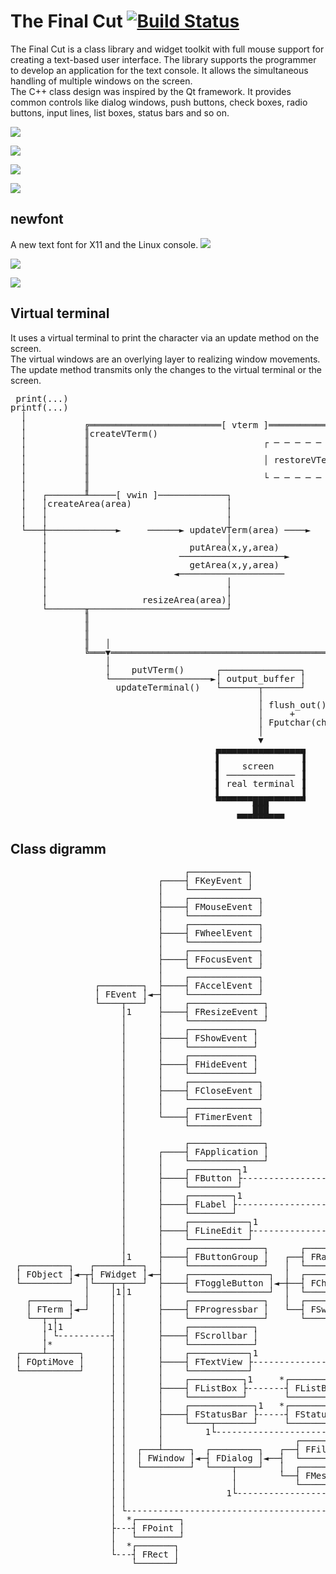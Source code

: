 The Final Cut [![Build Status](https://travis-ci.org/gansm/finalcut.svg?branch=master)](https://travis-ci.org/gansm/finalcut) 
=============
The Final Cut is a class library and widget toolkit with full mouse support for creating a text-based user interface. The library supports the programmer to develop an application for the text console. It allows the simultaneous handling of multiple windows on the screen.  
The C++ class design was inspired by the Qt framework. It provides common controls like dialog windows, push buttons, check boxes, radio buttons, input lines, list boxes, status bars and so on.

![](doc/fileopen-dialog.png)  

![](doc/progress-bar.png)  

![](doc/textview.png)  

![](doc/Mandelbrot.png)  


newfont
-------
A new text font for X11 and the Linux console.
![](doc/newfont1.png)  

![](doc/newfont2.png)

![](doc/calculator.png)


Virtual terminal
----------------
It uses a virtual terminal to print the character via an update method on the screen.  
The virtual windows are an overlying layer to realizing window movements.  
The update method transmits only the changes to the virtual terminal or the screen.

<pre style="line-height: 1 !important;">
 print(...)
printf(...)
  │
  │           ╔═════════════════════════[ vterm ]═════════════════════════╗
  │           ║createVTerm()                                              ║
  │           ║                                 ┌ ─ ─ ─ ─ ─ ─ ─ ─ ─ ─ ─ ┐ ║
  │           ║                                                           ║
  │           ║                                 │ restoreVTerm(x,y,w,h) │ ║
  │           ║                                                           ║
  │           ║                                 └ ─ ─ ─ ─ ─ ─ ─ ─ ─ ─ ─ ┘ ║
  │           ║                                                           ║
  │   ┌───────╨─────[ vwin ]─────────────┐                                ║
  │   │createArea(area)                  │                                ║
  │   │                                  │                                ║
  │   │                                  │                                ║
  └───┼─────────────►     ──────► updateVTerm(area) ────►                 ║
      │                                  │                                ║
      │                           putArea(x,y,area)                       ║
      │                         ────────────────────►                     ║
      │                           getArea(x,y,area)                       ║
      │                        ◄────────────────────                      ║
      │                                  │                                ║
      │                                  │                                ║
      │                  resizeArea(area)│                                ║
      └───────╥──────────────────────────┘                                ║
              ║                                                           ║
              ║                                                           ║
              ║                                                           ║
              ║   │                                          resizeVTerm()║
              ╚═══▼═══════════════════════════════════════════════════════╝
                  │
                  │    putVTerm()      ┌───────────────┐
                  └───────────────────►│ output_buffer │
                    updateTerminal()   └───────┬───────┘
                                               │
                                               │ flush_out() 
                                               │     +
                                               │ Fputchar(char)
                                               │
                                               ▼
                                       ▄▄▄▄▄▄▄▄▄▄▄▄▄▄▄▄▄
                                       ▌               ▐
                                       ▌    screen     ▐
                                       ▌ ───────────── ▐
                                       ▌ real terminal ▐
                                       ▌               ▐
                                       ▀▀▀▀▀▀▀███▀▀▀▀▀▀▀
                                              ███
                                           ▀▀▀▀▀▀▀▀▀
</pre>


Class digramm
-------------
<pre style="line-height: 1 !important;">
                                 ┌───────────┐
                            ┌────┤ FKeyEvent │
                            │    └───────────┘
                            │    ┌─────────────┐
                            ├────┤ FMouseEvent │
                            │    └─────────────┘
                            │    ┌─────────────┐
                            ├────┤ FWheelEvent │
                            │    └─────────────┘
                            │    ┌─────────────┐
                            ├────┤ FFocusEvent │
                            │    └─────────────┘
                            │    ┌─────────────┐
                ┌────────┐  ├────┤ FAccelEvent │
                │ FEvent │◄─┤    └─────────────┘
                └────┬───┘  │    ┌──────────────┐
                     │1     ├────┤ FResizeEvent │
                     │      │    └──────────────┘
                     │      │    ┌────────────┐
                     │      ├────┤ FShowEvent │
                     │      │    └────────────┘
                     │      │    ┌────────────┐
                     │      ├────┤ FHideEvent │
                     │      │    └────────────┘
                     │      │    ┌─────────────┐
                     │      ├────┤ FCloseEvent │
                     │      │    └─────────────┘
                     │      │    ┌─────────────┐
                     │      └────┤ FTimerEvent │
                     │           └─────────────┘
                     │
                     │           ┌──────────────┐
                     │      ┌────┤ FApplication │
                     │      │    └──────────────┘
                     │      │    ┌─────────┐1
                     │      ├────┤ FButton ├-----------------------------.
                     │      │    └─────────┘                             │
                     │      │    ┌────────┐1                             │
                     │      ├────┤ FLabel ├------------------------------┤
                     │      │    └────────┘                              │
                     │      │    ┌───────────┐1                          │
                     │      ├────┤ FLineEdit ├---------------------------┤
                     │      │    └───────────┘                           │
                     │      │    ┌──────────────┐      ┌──────────────┐1 │
                     │1     ├────┤ FButtonGroup │   ┌──┤ FRadioButton ├--┤
 ┌─────────┐   ┌─────┴───┐  │    └──────────────┘   │  └──────────────┘  │
 │ FObject │◄─┬┤ FWidget │◄─┤    ┌───────────────┐  │  ┌───────────┐1    │
 └─────────┘  │└───┬─┬───┘  ├────┤ FToggleButton │◄─┼──┤ FCheckBox ├-----┤
              │    │1│1     │    └───────────────┘  │  └───────────┘     │
   ┌───────┐  │    │ │      │    ┌──────────────┐   │  ┌─────────┐1      │
   │ FTerm │◄─┘    │ │      ├────┤ FProgressbar │   └──┤ FSwitch ├-------┤  *┌─────────┐
   └──┬─┬──┘       │ │      │    └──────────────┘      └─────────┘       ├---┤ FString │
      │1│1         │ │      │    ┌────────────┐                          │   └─────────┘
      │ └----------┤ │      ├────┤ FScrollbar │                          │
      │*           │ │      │    └────────────┘                          │
 ┌────┴──────┐     │ │      │    ┌───────────┐1                          │
 │ FOptiMove │     │ │      ├────┤ FTextView ├---------------------------┤
 └───────────┘     │ │      │    └───────────┘                           │
                   │ │      │    ┌──────────┐1     *┌──────────────┐1    │
                   │ │      ├────┤ FListBox ├-------┤ FListBoxItem ├-----┤
                   │ │      │    └──────────┘       └──────────────┘     │
                   │ │      │    ┌────────────┐1   *┌────────────┐1      │
                   │ │      ├────┤ FStatusBar ├-----┤ FStatusKey ├-------┤
                   │ │      │    └────┬───────┘     └────────────┘       │
                   │ │      │        1└----------------------------------┤
                   │ │      │                         ┌─────────────┐1   │
                   │ │  ┌───┴─────┐  ┌─────────┐   ┌──┤ FFileDialog ├----┤
                   │ │  │ FWindow │◄─┤ FDialog │◄──┤  └─────────────┘    │
                   │ │  └─────────┘  └────┬────┘   │  ┌─────────────┐1   │
                   │ │                    │        └──┤ FMessageBox ├----┤
                   │ │                    │           └─────────────┘    │
                   │ │                   1└------------------------------┤
                   │ │                                                   │
                   │ └---------------------------------------------------'
                   │  *┌────────┐
                   ├---┤ FPoint │
                   │   └────────┘
                   │  *┌───────┐
                   └---┤ FRect │
                       └───────┘
</pre>
